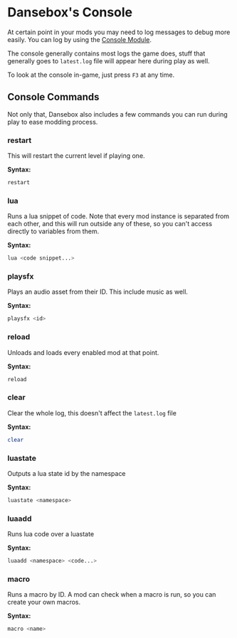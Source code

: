 # Dansebox's Console
At certain point in your mods you may need to log messages to debug more easily. You can log by using the [Console Module](../reference/console.md).

The console generally contains most logs the game does, stuff that generally goes to `latest.log` file will appear here during play as well.

To look at the console in-game, just press `F3` at any time.

## Console Commands
Not only that, Dansebox also includes a few commands you can run during play to ease modding process.

### restart
This will restart the current level if playing one.

**Syntax:**
```bash
restart
```

### lua
Runs a lua snippet of code. Note that every mod instance is separated from each other, and this will run outside any of these, so you can't access directly to variables from them.

**Syntax:**
```bash
lua <code snippet...>
```

### playsfx
Plays an audio asset from their ID. This include music as well.

**Syntax:**
```bash
playsfx <id>
```

### reload
Unloads and loads every enabled mod at that point.

**Syntax:**
```bash
reload
```

### clear
Clear the whole log, this doesn't affect the `latest.log` file

**Syntax:**
```bash
clear
```

### luastate
Outputs a lua state id by the namespace

**Syntax:**
```bash
luastate <namespace>
```

### luaadd
Runs lua code over a luastate

**Syntax:**
```bash
luaadd <namespace> <code...>
```

### macro
Runs a macro by ID. A mod can check when a macro is run, so you can create your own macros.

**Syntax:**
```bash
macro <name>
```